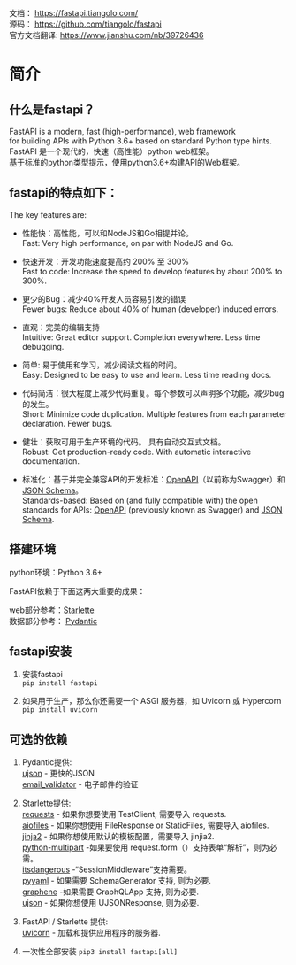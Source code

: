 

文档：  <https://fastapi.tiangolo.com/>  
源码：  <https://github.com/tiangolo/fastapi>  
官方文档翻译: https://www.jianshu.com/nb/39726436

# 简介

## 什么是fastapi？
FastAPI is a modern, fast (high-performance), web framework  
for building APIs with Python 3.6+ based on standard Python type hints.  
FastAPI 是一个现代的，快速（高性能）python web框架。  
基于标准的python类型提示，使用python3.6+构建API的Web框架。  


## fastapi的特点如下：  
The key features are:  

* 性能快：高性能，可以和NodeJS和Go相提并论。  
Fast: Very high performance, on par with NodeJS and Go.  

* 快速开发：开发功能速度提高约 200% 至 300%  
Fast to code: Increase the speed to develop features by about 200% to 300%.  

* 更少的Bug：减少40%开发人员容易引发的错误  
Fewer bugs: Reduce about 40% of human (developer) induced errors.  

* 直观：完美的编辑支持  
Intuitive: Great editor support. Completion everywhere. Less time debugging.  

* 简单: 易于使用和学习，减少阅读文档的时间。  
Easy: Designed to be easy to use and learn. Less time reading docs.  

* 代码简洁：很大程度上减少代码重复。每个参数可以声明多个功能，减少bug的发生。  
Short: Minimize code duplication. Multiple features from each parameter declaration. Fewer bugs.  

* 健壮：获取可用于生产环境的代码。 具有自动交互式文档。  
Robust: Get production-ready code. With automatic interactive documentation.  

* 标准化：基于并完全兼容API的开发标准：[OpenAPI](https://github.com/OAI/OpenAPI-Specification)（以前称为Swagger）和[JSON Schema](http://json-schema.org/)。  
Standards-based: Based on (and fully compatible with) the open standards for APIs: 
[OpenAPI](https://github.com/OAI/OpenAPI-Specification) (previously known as Swagger) and [JSON Schema](http://json-schema.org/).  


## 搭建环境

python环境：Python 3.6+

FastAPI依赖于下面这两大重要的成果：

web部分参考：[Starlette](https://www.starlette.io/)  
数据部分参考： [Pydantic](https://pydantic-docs.helpmanual.io/)  


## fastapi安装

1. 安装fastapi  
    `pip install fastapi`

2. 如果用于生产，那么你还需要一个 ASGI 服务器，如 Uvicorn 或 Hypercorn  
    `pip install uvicorn`


## 可选的依赖
1. Pydantic提供:  
    [ujson](https://github.com/esnme/ultrajson) - 更快的JSON  
    [email_validator](https://github.com/JoshData/python-email-validator) - 电子邮件的验证  

2. Starlette提供:  
    [requests](http://docs.python-requests.org/) - 如果你想要使用 TestClient, 需要导入 requests.  
    [aiofiles](https://github.com/Tinche/aiofiles) - 如果你想使用 FileResponse or StaticFiles, 需要导入 aiofiles.  
    [jinja2](http://jinja.pocoo.org/) - 如果你想使用默认的模板配置，需要导入 jinjia2.  
    [python-multipart](https://andrew-d.github.io/python-multipart/) -如果要使用 request.form（）支持表单“解析”，则为必需。  
    [itsdangerous](https://pythonhosted.org/itsdangerous/) -“SessionMiddleware”支持需要。  
    [pyyaml](https://pyyaml.org/wiki/PyYAMLDocumentation) - 如果需要 SchemaGenerator 支持, 则为必要.  
    [graphene](https://graphene-python.org/) -如果需要 GraphQLApp 支持, 则为必要.  
    [ujson](https://github.com/ultrajson/ultrajson) - 如果你想使用 UJSONResponse, 则为必要.  

3. FastAPI / Starlette 提供:  
    [uvicorn](http://www.uvicorn.org/) - 加载和提供应用程序的服务器.  

4. 一次性全部安装
    `pip3 install fastapi[all]`



